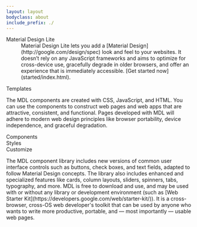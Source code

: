```yaml
---
layout: layout
bodyclass: about
include_prefix: ./
---
```

<!-- TODO: Try to separate markup and content -->
<section class="docs-text-styling about-panel about-panel--text mdl-cell mdl-cell--12-col">
  <dl>
    <dt>Material Design Lite</dt>
    <dd>
      Material Design Lite lets you add a [Material Design](http://google.com/design/spec) look and feel to your websites. It doesn’t rely on any JavaScript frameworks and aims to optimize for cross-device use, gracefully degrade in older browsers, and offer an experience that is immediately accessible. [Get started now](started/index.html).
    </dd>
  </dl>
</section>

<section class="about-panel about-panel--templates mdl-cell mdl-cell--12-col" data-target="templates/index.html">
  Templates
</section>

<section class="docs-text-styling about-panel about-panel--text mdl-cell mdl-cell--12-col">
  <p>
    The MDL components are created with CSS, JavaScript, and HTML. You can use the components to construct web pages and web apps that are attractive, consistent, and functional. Pages developed with MDL will adhere to modern web design principles like browser portability, device independence, and graceful degradation.
  </p>
</section>

<section class="about-panel about-panel--components mdl-color-text--white mdl-cell mdl-cell--6-col" data-target="components/index.html">
  Components
</section>
<section class="about-panel about-panel--styles mdl-color-text--white mdl-cell mdl-cell--6-col" data-target="styles/index.html">
  Styles
</section>
<section class="about-panel about-panel--customize mdl-color-text--white mdl-cell mdl-cell--12-col" data-target="customize/index.html">
  Customize
</section>

<section class="docs-text-styling about-panel about-panel--text mdl-cell mdl-cell--12-col">
  <p>
    The MDL component library includes new versions of common user interface controls such as buttons, check boxes, and text fields, adapted to follow Material Design concepts. The library also includes enhanced and specialized features like cards, column layouts, sliders, spinners, tabs, typography, and more. MDL is free to download and use, and may be used with or without any library or development environment (such as [Web Starter Kit](https://developers.google.com/web/starter-kit/)). It is a cross-browser, cross-OS web developer's toolkit that can be used by anyone who wants to write more productive, portable, and &mdash; most importantly &mdash; usable web pages.
  </p>
</section>
<script src="assets/index.js" async></script>
